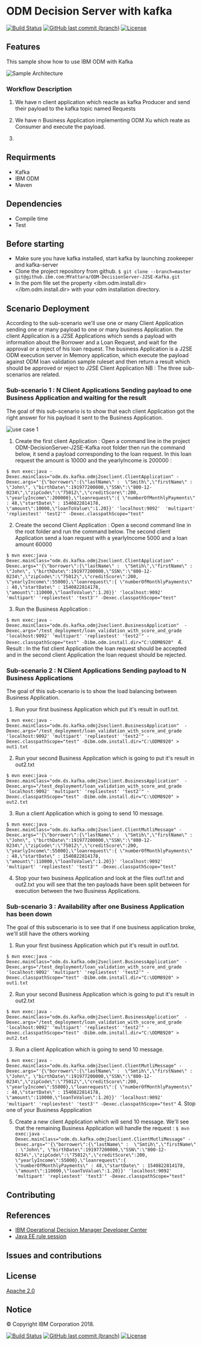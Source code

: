 # ODM Decision Server with kafka
[![Build Status](https://travis.ibm.com/MYattara/ODM-DecisionServer-Kafka.svg?token=YUDWXbAcjsyzHsqNF4a8&branch=master)](https://travis.ibm.com/MYattara/ODM-DecisionServer-Kafka)
[![GitHub last commit (branch)](https://img.shields.io/github/last-commit/ODMDev/odm-ondocker/dev.svg)](https://github.ibm.com/MYattara/ODM-DecisionServer-Kafka)
[![License](https://img.shields.io/badge/License-Apache%202.0-blue.svg)](https://opensource.org/licenses/Apache-2.0)

## Features


This sample show how to use IBM ODM with Kafka

![Sample Architecture](docs/images/architecture.png)

### Workflow Description

1. We have n client application which reacte as kafka Producer and send their payload to the kafka topic named Requests

2. We have n Business Application implementing ODM Xu which reate as Consumer and execute the payload.

3. 
## Requirments

* Kafka
* IBM ODM
* Maven


## Dependencies
- Compile time
- Test
## Before starting
* Make sure you have kafka installed, start kafka by launching zookeeper and kafka-server
* Clone the project repository from github.
`$ git clone --branch=master git@github.ibm.com:MYattara/ODM-DecisionServer-J2SE-Kafka.git`
* In the pom file set the property <ibm.odm.install.dir></ibm.odm.install.dir> with your odm installation directory.

## Scenario Deployment

According to the sub-scenario we'll use one or many Client Application sending one or many payload to one or many business Application.
the client Application is a J2SE Applications which sends a payload with information about the Borrower and a Loan Request, and wait for the approval or a reject of his loan request.
The business Application is a J2SE ODM execution server in Memory application, which execute the payload against ODM loan validation sample ruleset and then return a result which should be approved or reject to J2SE Client Application
NB : The three sub-scenarios are related.

### Sub-scenario 1 : N Client Applications Sending payload to one Business Application and waiting for the result
The goal of this sub-scenario is to show that each client Application got the right answer for his payload it sent to the Business Application.

![use case 1](docs/images/usecase1.png)

1. Create the first client Application : Open a command line in the project ODM-DecisionServer-J2SE-Kafka root folder then run the command below, it send a payload corresponding to the loan request. In this loan request the amount is 10000 and 
the yearlyIncome is 200000  : 

`$ mvn exec:java -Dexec.mainClass="odm.ds.kafka.odmj2seclient.ClientApplication" -Dexec.args="'{\"borrower\":{\"lastName\" : 
 \"Smith\",\"firstName\" : \"John\", \"birthDate\":191977200000,\"SSN\":\"800-12-0234\",\"zipCode\":\"75012\",\"creditScore\":200,
 \"yearlyIncome\":200000},\"loanrequest\":{ \"numberOfMonthlyPayments\" : 48,\"startDate\" : 1540822814178, \"amount\":10000,\"loanToValue\":1.20}}' 'localhost:9092' 
 'multipart' 'repliestest' 'test2'" -Dexec.classpathScope="test"`

 2. Create the second Client Application : Open a second command line in the root folder and run the command below. The second client Application send a loan request with a yearlyIncome 5000 and a loan amount 60000
 
`$ mvn exec:java -Dexec.mainClass="odm.ds.kafka.odmj2seclient.ClientApplication" -Dexec.args="'{\"borrower\":{\"lastName\" : 
 \"Smtih\",\"firstName\" : \"John\", \"birthDate\":191977200000,\"SSN\":\"800-12-0234\",\"zipCode\":\"75012\",\"creditScore\":200,
 \"yearlyIncome\":55000},\"loanrequest\":{ \"numberOfMonthlyPayments\" : 48,\"startDate\" : 1540822814178, \"amount\":110000,\"loanToValue\":1.20}}' 'localhost:9092' 
 'multipart' 'repliestest' 'test3'" -Dexec.classpathScope="test"`

 3. Run the Business Application :
 
`$ mvn exec:java -Dexec.mainClass="odm.ds.kafka.odmj2seclient.BusinessApplication" 
-Dexec.args="/test_deployment/loan_validation_with_score_and_grade 'localhost:9092' 'multipart' 'repliestest' 'test2'" -Dexec.classpathScope="test"
 -Dibm.odm.install.dir="C:\ODM8920" `
4. Result : 
In the fist client Application the loan request should be accepted and in the second client Application the loan request should be rejected.

### Sub-scenario 2 : N Client Applications Sending payload to N Business Applications


The goal of this sub-scenario is to show the load balancing between Business Application.

1. Run your first business Application which put it's result in out1.txt.

`$ mvn exec:java -Dexec.mainClass="odm.ds.kafka.odmj2seclient.BusinessApplication" 
-Dexec.args="/test_deployment/loan_validation_with_score_and_grade 'localhost:9092' 'multipart' 'repliestest' 'test2'" -Dexec.classpathScope="test"
 -Dibm.odm.install.dir="C:\ODM8920" > out1.txt `

2. Run your second Business Application which is going to put it's result in out2.txt

`$ mvn exec:java -Dexec.mainClass="odm.ds.kafka.odmj2seclient.BusinessApplication" 
-Dexec.args="/test_deployment/loan_validation_with_score_and_grade 'localhost:9092' 'multipart' 'repliestest' 'test2'" -Dexec.classpathScope="test"
 -Dibm.odm.install.dir="C:\ODM8920" > out2.txt` 
 
3. Run a client Application which is going to send 10 message.

`$ mvn exec:java -Dexec.mainClass="odm.ds.kafka.odmj2seclient.ClientMutliMessage" -Dexec.args="'{\"borrower\":{\"lastName\" : 
 \"Smtih\",\"firstName\" : \"John\", \"birthDate\":191977200000,\"SSN\":\"800-12-0234\",\"zipCode\":\"75012\",\"creditScore\":200,
 \"yearlyIncome\":55000},\"loanrequest\":{ \"numberOfMonthlyPayments\" : 48,\"startDate\" : 1540822814178, \"amount\":110000,\"loanToValue\":1.20}}' 'localhost:9092' 
 'multipart' 'repliestest' 'test3'" -Dexec.classpathScope="test"`

4. Stop your two business Application and look at the files out1.txt and out2.txt you will see that the ten payloads have been split between for execution between the two Business Applications.

### Sub-scenario 3 : Availability after one Business Application has been down
The goal of this subscenario is to see that if one business application broke, we'll still have the others working

1. Run your first business Application which put it's result in out1.txt.

`$ mvn exec:java -Dexec.mainClass="odm.ds.kafka.odmj2seclient.BusinessApplication" 
-Dexec.args="/test_deployment/loan_validation_with_score_and_grade 'localhost:9092' 'multipart' 'repliestest' 'test2'" -Dexec.classpathScope="test"
 -Dibm.odm.install.dir="C:\ODM8920" > out1.txt `

2. Run your second Business Application which is going to put it's result in out2.txt

`$ mvn exec:java -Dexec.mainClass="odm.ds.kafka.odmj2seclient.BusinessApplication" 
-Dexec.args="/test_deployment/loan_validation_with_score_and_grade 'localhost:9092' 'multipart' 'repliestest' 'test2'" -Dexec.classpathScope="test"
 -Dibm.odm.install.dir="C:\ODM8920" > out2.txt` 
 
3. Run a client Application which is going to send 10 message.

`$ mvn exec:java -Dexec.mainClass="odm.ds.kafka.odmj2seclient.ClientMutliMessage" -Dexec.args="'{\"borrower\":{\"lastName\" : 
 \"Smtih\",\"firstName\" : \"John\", \"birthDate\":191977200000,\"SSN\":\"800-12-0234\",\"zipCode\":\"75012\",\"creditScore\":200,
 \"yearlyIncome\":55000},\"loanrequest\":{ \"numberOfMonthlyPayments\" : 48,\"startDate\" : 1540822814178, \"amount\":110000,\"loanToValue\":1.20}}' 'localhost:9092' 
 'multipart' 'repliestest' 'test3'" -Dexec.classpathScope="test"`
4. Stop one of your Business Appplication

5. Create a new client Application which will send 10 message. We'll see that the remaining Business Application will handle the request :
`$ mvn exec:java -Dexec.mainClass="odm.ds.kafka.odmj2seclient.ClientMutliMessage" -Dexec.args="'{\"borrower\":{\"lastName\" : 
 \"Smtih\",\"firstName\" : \"John\", \"birthDate\":191977200000,\"SSN\":\"800-12-0234\",\"zipCode\":\"75012\",\"creditScore\":200,
 \"yearlyIncome\":55000},\"loanrequest\":{ \"numberOfMonthlyPayments\" : 48,\"startDate\" : 1540822814178, \"amount\":110000,\"loanToValue\":1.20}}' 'localhost:9092' 
 'multipart' 'repliestest' 'test3'" -Dexec.classpathScope="test"`

## Contributing

## References
* [IBM Operational Decision Manager Developer Center](https://developer.ibm.com/odm/)
* [Java EE rule session](https://www.ibm.com/support/knowledgecenter/en/SSQP76_8.9.2/com.ibm.odm.dserver.rules.samples/res_smp_topics/smp_res_javaee.html)

## Issues and contributions

## License
[Apache 2.0](LICENSE)
## Notice
© Copyright IBM Corporation 2018.

[![Build Status](https://travis.ibm.com/MYattara/ODM-DecisionServer-Kafka.svg?token=YUDWXbAcjsyzHsqNF4a8&branch=master)](https://travis.ibm.com/MYattara/ODM-DecisionServer-Kafka)
[![GitHub last commit (branch)](https://img.shields.io/github/last-commit/ODMDev/odm-ondocker/dev.svg)](https://github.ibm.com/MYattara/ODM-DecisionServer-Kafka)
[![License](https://img.shields.io/badge/License-Apache%202.0-blue.svg)](https://opensource.org/licenses/Apache-2.0)

